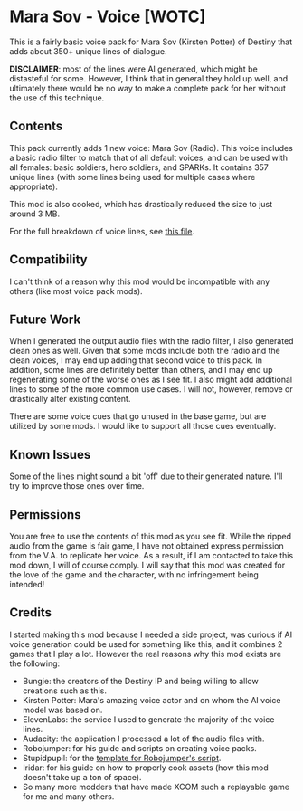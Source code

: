 # Mara Sov - Voice \[WOTC\]

This is a fairly basic voice pack for Mara Sov (Kirsten Potter) of Destiny that adds about 350+ unique lines of dialogue.

**DISCLAIMER**: most of the lines were AI generated, which might be distasteful for some. However, I think that in general they hold up well, and ultimately there would be no way to make a complete pack for her without the use of this technique.

## Contents

This pack currently adds 1 new voice: Mara Sov (Radio). This voice includes a basic radio filter to match that of all default voices, and can be used with all females: basic soldiers, hero soldiers, and SPARKs. It contains 357 unique lines (with some lines being used for multiple cases where appropriate).

This mod is also cooked, which has drastically reduced the size to just around 3 MB.

For the full breakdown of voice lines, see [this file](CONTENT.md).

## Compatibility

I can't think of a reason why this mod would be incompatible with any others (like most voice pack mods).

## Future Work

When I generated the output audio files with the radio filter, I also generated clean ones as well. Given that some mods include both the radio and the clean voices, I may end up adding that second voice to this pack. In addition, some lines are definitely better than others, and I may end up regenerating some of the worse ones as I see fit. I also might add additional lines to some of the more common use cases. I will not, however, remove or drastically alter existing content.

There are some voice cues that go unused in the base game, but are utilized by some mods. I would like to support all those cues eventually.

## Known Issues

Some of the lines might sound a bit 'off' due to their generated nature. I'll try to improve those ones over time.

## Permissions

You are free to use the contents of this mod as you see fit. While the ripped audio from the game is fair game, I have not obtained express permission from the V.A. to replicate her voice. As a result, if I am contacted to take this mod down, I will of course comply. I will say that this mod was created for the love of the game and the character, with no infringement being intended!

## Credits

I started making this mod because I needed a side project, was curious if AI voice generation could be used for something like this, and it combines 2 games that I play a lot. However the real reasons why this mod exists are the following:

* Bungie: the creators of the Destiny IP and being willing to allow creations such as this.
* Kirsten Potter: Mara's amazing voice actor and on whom the AI voice model was based on.
* ElevenLabs: the service I used to generate the majority of the voice lines.
* Audacity: the application I processed a lot of the audio files with.
* Robojumper: for his guide and scripts on creating voice packs.
* Stupidpupil: for the [template for Robojumper's script](https://github.com/stupidpupil/voicepack_template).
* Iridar: for his guide on how to properly cook assets (how this mod doesn't take up a ton of space).
* So many more modders that have made XCOM such a replayable game for me and many others.
